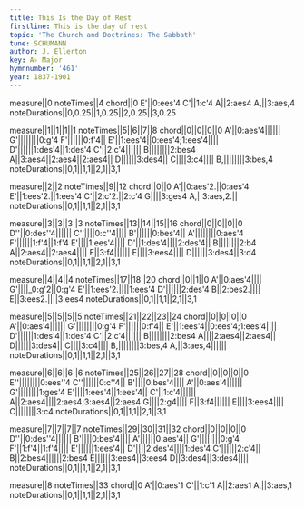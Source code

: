 ```yaml
---
title: This Is the Day of Rest
firstline: This is the day of rest
topic: 'The Church and Doctrines: The Sabbath'
tune: SCHUMANN
author: J. Ellerton
key: A♭ Major
hymnnumber: '461'
year: 1837-1901
---
```

measure||0
noteTimes||4
chord||0
E'||0:ees'4
C'||1:c'4
A||2:aes4
A,||3:aes,4
noteDurations||0,0.25||1,0.25||2,0.25||3,0.25

measure||1||1||1||1
noteTimes||5||6||7||8
chord||0||0||0||0
A'||0:aes'4||||||
G'||||||||0:g'4
F'||||||0:f'4||
E'||1:ees'4||0:ees'4;1:ees'4||||
D'||||||1:des'4||1:des'4
C'||2:c'4||||||
B||||||||2:bes4
A||3:aes4||2:aes4||2:aes4||
D||||||3:des4||
C||||3:c4||||
B,||||||||3:bes,4
noteDurations||0,1||1,1||2,1||3,1

measure||2||2
noteTimes||9||12
chord||0||0
A'||0:aes'2.||0:aes'4
E'||1:ees'2.||1:ees'4
C'||2:c'2.||2:c'4
G||||3:ges4
A,||3:aes,2.||
noteDurations||0,1||1,1||2,1||3,1

measure||3||3||3||3
noteTimes||13||14||15||16
chord||0||0||0||0
D''||0:des''4||||||
C''||||0:c''4||||
B'||||||0:bes'4||
A'||||||||0:aes'4
F'||||||1:f'4||1:f'4
E'||||1:ees'4||||
D'||1:des'4||||2:des'4||
B||||||||2:b4
A||2:aes4||2:aes4||||
F||3:f4||||||
E||||3:ees4||||
D||||||3:des4||3:d4
noteDurations||0,1||1,1||2,1||3,1

measure||4||4||4
noteTimes||17||18||20
chord||0||1||0
A'||0:aes'4||||
G'||||_0:g'2||0:g'4
E'||1:ees'2.||||1:ees'4
D'||||||2:des'4
B||2:bes2.||||
E||3:ees2.||||3:ees4
noteDurations||0,1||1,1||2,1||3,1

measure||5||5||5||5
noteTimes||21||22||23||24
chord||0||0||0||0
A'||0:aes'4||||||
G'||||||||0:g'4
F'||||||0:f'4||
E'||1:ees'4||0:ees'4;1:ees'4||||
D'||||||1:des'4||1:des'4
C'||2:c'4||||||
B||||||||2:bes4
A||||2:aes4||2:aes4||
D||||||3:des4||
C||||3:c4||||
B,||||||||3:bes,4
A,||3:aes,4||||||
noteDurations||0,1||1,1||2,1||3,1

measure||6||6||6||6
noteTimes||25||26||27||28
chord||0||0||0||0
E''||||||||0:ees''4
C''||||||0:c''4||
B'||||0:bes'4||||
A'||0:aes'4||||||
G'||||||||1:ges'4
E'||||1:ees'4||1:ees'4||
C'||1:c'4||||||
A||2:aes4||||2:aes4;3:aes4||2:aes4
G||||2:g4||||
F||3:f4||||||
E||||3:ees4||||
C||||||||3:c4
noteDurations||0,1||1,1||2,1||3,1

measure||7||7||7||7
noteTimes||29||30||31||32
chord||0||0||0||0
D''||0:des''4||||||
B'||||0:bes'4||||
A'||||||0:aes'4||
G'||||||||0:g'4
F'||1:f'4||1:f'4||||
E'||||||1:ees'4||
D'||||2:des'4||||1:des'4
C'||||||2:c'4||
B||2:bes4||||||2:bes4
E||||||3:ees4||3:ees4
D||3:des4||3:des4||||
noteDurations||0,1||1,1||2,1||3,1

measure||8
noteTimes||33
chord||0
A'||0:aes'1
C'||1:c'1
A||2:aes1
A,||3:aes,1
noteDurations||0,1||1,1||2,1||3,1

